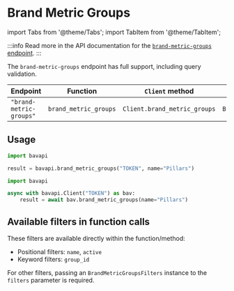 # Brand Metric Groups

import Tabs from '@theme/Tabs';
import TabItem from '@theme/TabItem';

:::info
Read more in the API documentation for the [`brand-metric-groups` endpoint](/core-resources/metric-groups.md).
:::

The `brand-metric-groups` endpoint has full support, including query validation.

| Endpoint                | Function              | `Client` method              | Filters class              |
| ----------------------- | --------------------- | ---------------------------- | -------------------------- |
| `"brand-metric-groups"` | `brand_metric_groups` | `Client.brand_metric_groups` | `BrandMetricGroupsFilters` |

## Usage

<Tabs>
  <TabItem value="sync" label="Sync" default>

```py title="Using top-level functions"
import bavapi

result = bavapi.brand_metric_groups("TOKEN", name="Pillars")
```

  </TabItem>
  <TabItem value="async" label="Async">

```py title="Using Client asynchronously"
import bavapi

async with bavapi.Client("TOKEN") as bav:
    result = await bav.brand_metric_groups(name="Pillars")
```

  </TabItem>
</Tabs>

## Available filters in function calls

These filters are available directly within the function/method:

- Positional filters: `name`, `active`
- Keyword filters: `group_id`

For other filters, passing an `BrandMetricGroupsFilters` instance to the `filters` parameter is required.
